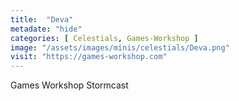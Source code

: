 ```yaml
---
title:  "Deva"
metadate: "hide"
categories: [ Celestials, Games-Workshop ]
image: "/assets/images/minis/celestials/Deva.png"
visit: "https://games-workshop.com"
---
```

Games Workshop Stormcast